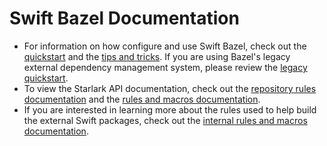 # Swift Bazel Documentation

- For information on how configure and use Swift Bazel, check out the [quickstart] and the [tips
  and tricks]. If you are using Bazel's legacy external dependency management system, please review
  the [legacy quickstart].
- To view the Starlark API documentation, check out the [repository rules documentation] and the
  [rules and macros documentation].
- If you are interested in learning more about the rules used to help build the external Swift
  packages, check out the [internal rules and macros documentation].

[quickstart]: /README.md#quickstart
[legacy quickstart]: /docs/legacy_quickstart.md
[repository rules documentation]: /docs/repository_rules_overview.md
[rules and macros documentation]: /docs/rules_and_macros_overview.md
[internal rules and macros documentation]: /docs/internal_rules_and_macros_overview.md
[tips and tricks]: /README.md#tips-and-tricks
